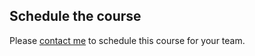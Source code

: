 ## Schedule the course

Please [contact me](/contact-me?target=_blank&subject=Python%20for%20scripting%20and%20automation%20inquiry) to schedule this course for your team.
